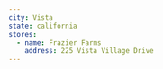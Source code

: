 ```yaml
---
city: Vista
state: california
stores:
  - name: Frazier Farms
    address: 225 Vista Village Drive
---
```

